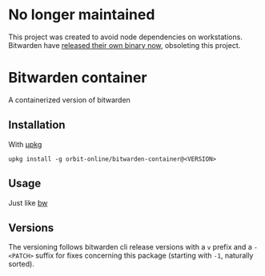 # No longer maintained

This project was created to avoid node dependencies on workstations.  
Bitwarden have [released their own binary now](https://bitwarden.com/help/cli/#download-and-install),
obsoleting this project.

# Bitwarden container

A containerized version of bitwarden

## Installation

With [μpkg](https://github.com/orbit-online/upkg)

```
upkg install -g orbit-online/bitwarden-container@<VERSION>
```

## Usage

Just like [bw](https://bitwarden.com/help/cli/)

## Versions

The versioning follows bitwarden cli release versions with a `v` prefix and
a `-<PATCH>` suffix for fixes concerning this package (starting with `-1`,
naturally sorted).

